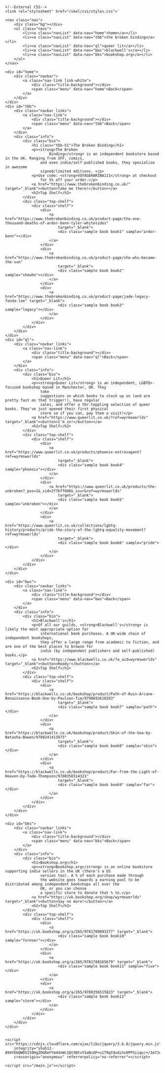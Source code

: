 <!DOCTYPE html>
<html lang="en">

<head>
    <meta charset="UTF-8">
    <meta http-equiv="X-UA-Compatible" content="IE=edge">
    <meta name="viewport" content="width=device-width, initial-scale=1.0">
    <title>Wyrm's Guilds</title>

    <!--External CSS-->
    <link rel="stylesheet" href="/skel/css/styles.css">´


</head>

<body>

    <nav class="nav">
        <div class="bg"></div>
        <ul class="navs">
            <li><a class="navList" data-nav="home">home</a></li>
            <li><a class="navList" data-nav="tbb">the broken binding</a></li>
            <li><a class="navList" data-nav="ql">queer lit</a></li>
            <li><a class="navList" data-nav="bws">blackwell's</a></li>
            <li><a class="navList" data-nav="bks">bookshop.org</a></li>
        </ul>
    </nav>

    <div id="home">
        <div class="navbar">
            <a class="nav-link link-white">
                <div class="title-background"></div>
                <span class="menu" data-nav="home">Back</span>
            </a>
        </div>
    </div>
    <div id="tbb">
        <div class="navbar links">
            <a class="nav-link">
                <div class="title-background"></div>
                <span class="menu" data-nav="tbb">Back</span>
            </a>
        </div>
        <div class="info">
            <div class="bio">
                <h1 class="tbb-h1">The Broken Binding</h1>
                <p><strong>The Broken
                        Binding</strong> is an independent bookstore based in the UK. Ranging from SFF, comics,
                    and even indie/self-published books, they specialize in awesome
                    signed/limited editions. </p>
                <p>Use code: <strong>VOYAGERARINA111</strong> at checkout
                    for 5% off your order.</p>
                <a href="https://www.thebrokenbinding.co.uk/" target="_blank"><button>Take me there!</button></a>
                <h2>Top Shelf</h2>
            </div>
            <div class="top-shelf">
                <div class="shelf">
                    <div>
                        <a href="https://www.thebrokenbinding.co.uk/product-page/the-one-thousand-deaths-of-ardor-benn-tyler-whitesides"
                            target="_blank">
                            <div class="sample book book1" sample="ardor-benn"></div>
                        </a>
                    </div>
                    <div>
                        <a href="https://www.thebrokenbinding.co.uk/product-page/she-who-became-the-sun"
                            target="_blank">
                            <div class="sample book book2" sample="shewho"></div>
                        </a>
                    </div>
                    <div>
                        <a href="https://www.thebrokenbinding.co.uk/product-page/jade-legacy-fonda-lee" target="_blank">
                            <div class="sample book book3" sample="legacy"></div>
                        </a>
                    </div>
                </div>
            </div>
        </div>
    </div>
    <div id="ql">
        <div class="navbar links">
            <a class="nav-link">
                <div class="title-background"></div>
                <span class="menu" data-nav="ql">Back</span>
            </a>
        </div>
        <div class="info">
            <div class="bio">
                <h1>Queer Lit</h1>
                <p><strong>Queer Lit</strong> is an independent, LGBTQ+-focused bookshop based in Manchester, UK. They
                    take
                    suggestions on which books to stock up on (and are pretty fast on that trigger!), have regular
                    sales, and offer a tbr-toppling selection of queer books. They've just opened their first physical
                    store so if you can, pay them a visit!</p>
                <a href="https://www.queerlit.co.uk/?ref=wyrmsworlds" target="_blank"><button>I'm in!</button></a>
                <h2>Top Shelf</h2>
            </div>
            <div class="top-shelf">
                <div class="shelf">
                    <div>
                        <a href="https://www.queerlit.co.uk/products/phoenix-extravagant?ref=wyrmsworlds"
                            target="_blank">
                            <div class="sample book book4" sample="phoenix"></div>
                        </a>
                    </div>
                    <div>
                        <a href="https://www.queerlit.co.uk/products/the-unbroken?_pos=1&_sid=2f7bff086&_ss=r&ref=wyrmsworlds"
                            target="_blank">
                            <div class="sample book book5" sample="unbroken"></div>
                        </a>
                    </div>
                    <div>
                        <a href="https://www.queerlit.co.uk/collections/lgbtq-history/products/pride-the-story-of-the-lgbtq-equality-movement?ref=wyrmsworlds"
                            target="_blank">
                            <div class="sample book book6" sample="pride"></div>
                        </a>
                    </div>
                </div>
            </div>
        </div>
    </div>

    <div id="bws">
        <div class="navbar links">
            <a class="nav-link">
                <div class="title-background"></div>
                <span class="menu" data-nav="bws">Back</span>
            </a>
        </div>
        <div class="info">
            <div class="bio">
                <h1>Blackwell's</h1>
                <p>Of all our guilds, <strong>Blackwell's</strong> is likely the most appropriate option for
                    international book purchases. A UK-wide chain of independent bookshops,
                    they offer a large range from academic to fiction, and are one of the best places to browse for
                    indie (by independent publishers and self-published) books.</p>
                <a href="https://www.blackwells.co.uk/?a_aid=wyrmsworlds" target="_blank"><button>Ready!</button></a>
                <h2>Top Shelf</h2>
            </div>
            <div class="top-shelf">
                <div class="shelf">
                    <div>
                        <a href="https://blackwells.co.uk/bookshop/product/Path-of-Ruin-Arcane-Renaissance-Book-One-by-Paulson-Tim/9798692618283"
                            target="_blank">
                            <div class="sample book book7" sample="path"></div>
                        </a>
                    </div>
                    <div>
                        <a href="https://blackwells.co.uk/bookshop/product/Skin-of-the-Sea-by-Natasha-Bowen/9780241413975"
                            target="_blank">
                            <div class="sample book book8" sample="skin"></div>
                        </a>
                    </div>
                    <div>
                        <a href="https://blackwells.co.uk/bookshop/product/Far-from-the-Light-of-Heaven-by-Tade-Thompson/9780356514321"
                            target="_blank">
                            <div class="sample book book9" sample="far"></div>
                        </a>
                    </div>
                </div>
            </div>
        </div>
    </div>

    <div id="bks">
        <div class="navbar links">
            <a class="nav-link">
                <div class="title-background"></div>
                <span class="menu" data-nav="bks">Back</span>
            </a>
        </div>
        <div class="info">
            <div class="bio">
                <h1>Bookshop.org</h1>
                <p><strong>Bookshop.org</strong> is an online bookstore supporting indie sellers in the UK (there's a US
                    version too). A % of each purchase made through
                    the website goes towards a earning pool to be distributed among independent bookshops all over the
                    UK, or you can choose
                    a specific store to donate that % to.</p>
                <a href="https://uk.bookshop.org/shop/wyrmsworlds" target="_blank"><button>Say no more!</button></a>
                <h2>Top Shelf</h2>
            </div>
            <div class="top-shelf">
                <div class="shelf">
                    <div>
                        <a href="https://uk.bookshop.org/a/265/9781789093377" target="_blank">
                            <div class="sample book book10" sample="forever"></div>
                        </a>
                    </div>
                    <div>
                        <a href="https://uk.bookshop.org/a/265/9781788165679" target="_blank">
                            <div class="sample book book11" sample="five"></div>
                        </a>
                    </div>
                    <div>
                        <a href="https://uk.bookshop.org/a/265/9780356515823" target="_blank">
                            <div class="sample book book12" sample="storm"></div>
                        </a>
                    </div>
                </div>
            </div>
        </div>
    </div>


    <script src="https://cdnjs.cloudflare.com/ajax/libs/jquery/3.6.0/jquery.min.js"
        integrity="sha512-894YE6QWD5I59HgZOGReFYm4dnWc1Qt5NtvYSaNcOP+u1T9qYdvdihz0PPSiiqn/+/3e7Jo4EaG7TubfWGUrMQ=="
        crossorigin="anonymous" referrerpolicy="no-referrer"></script>

    <script src="/main.js"></script>
</body>

</html>
